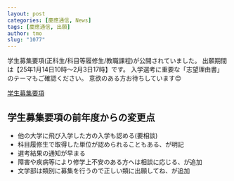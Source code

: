 ```yaml
---
layout: post
categories: [慶應通信, News]
tags: [慶應通信, 出願]
author: tmo
slug: "1077"
---
```

学生募集要項(正科生/科目等履修生/教職課程)が公開されていました。
出願期間は【25年1月14日10時〜2月3日17時】です。
入学選考に重要な「志望理由書」のテーマもご確認ください。
意欲のある方お待ちしています😊

[学生募集要項](https://www.tsushin.keio.ac.jp/application/)

## 学生募集要項の前年度からの変更点
* 他の大学に飛び入学した方の入学も認める(要相談)
* 科目履修生で取得した単位が認められることもある、が明記
* 選考結果の通知が早まる
* 障害や疾病等により修学上不安のある方へは相談に応じる、が追加
* 文学部は類別に募集を行うので正しい類に出願してね、が追加
